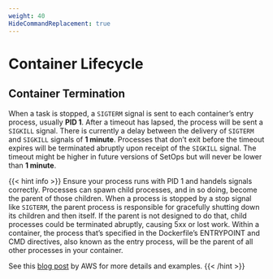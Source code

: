 ```yaml
---
weight: 40
HideCommandReplacement: true
---
```


# Container Lifecycle

## Container Termination

When a task is stopped, a `SIGTERM` signal is sent to each container’s entry process, usually **PID 1**. After a timeout has lapsed, the process will be sent a `SIGKILL` signal. There is currently a delay between the delivery of `SIGTERM` and `SIGKILL` signals of **1 minute**. Processes that don’t exit before the timeout expires will be terminated abruptly upon receipt of the `SIGKILL` signal. The timeout might be higher in future versions of SetOps but will never be lower than **1 minute**.

{{< hint info >}}
Ensure your process runs with PID 1 and handels signals correctly. Processes can spawn child processes, and in so doing, become the parent of those children. When a process is stopped by a stop signal like `SIGTERM`, the parent process is responsible for gracefully shutting down its children and then itself. If the parent is not designed to do that, child processes could be terminated abruptly, causing 5xx or lost work. Within a container, the process that’s specified in the Dockerfile’s ENTRYPOINT and CMD directives, also known as the entry process, will be the parent of all other processes in your container.

See this [blog post](https://aws.amazon.com/blogs/containers/graceful-shutdowns-with-ecs/) by AWS for more details and examples.
{{< /hint >}}
